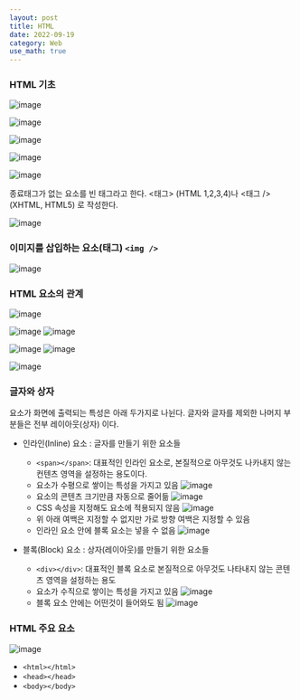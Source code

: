 ```yaml
---
layout: post
title: HTML
date: 2022-09-19
category: Web
use_math: true
---
```


### HTML 기초

![image](https://user-images.githubusercontent.com/61526722/190977005-15573ba2-3242-4c9c-b156-da2c2e336bba.png)

![image](https://user-images.githubusercontent.com/61526722/190977032-03c6ccb3-43bf-4c85-89e9-91453b8db728.png)

![image](https://user-images.githubusercontent.com/61526722/190977049-7f244ece-52cd-4cf7-b384-a20e65dd78b4.png)

![image](https://user-images.githubusercontent.com/61526722/190977064-0067cb66-4c33-41ed-870a-615e13fffd8c.png)

![image](https://user-images.githubusercontent.com/61526722/190977087-fa41ff32-796c-4bec-8b8f-0ccbcb5861a3.png)

종료태그가 없는 요소를 빈 태그라고 한다. <태그> (HTML 1,2,3,4)나 <태그 /> (XHTML, HTML5) 로 작성한다. 

![image](https://user-images.githubusercontent.com/61526722/190977119-c684a070-0b73-4e48-82e9-2058c8ec3726.png)

### 이미지를 삽입하는 요소(태그) `<img />`

![image](https://user-images.githubusercontent.com/61526722/190977243-3f858f9e-c808-4912-97c7-a63fdf4f6843.png)


### HTML 요소의 관계

![image](https://user-images.githubusercontent.com/61526722/190977265-c4a30b41-14e6-48e7-90b4-0c82019240d8.png)

![image](https://user-images.githubusercontent.com/61526722/190978830-1d83635f-a352-4c02-9f4b-8b028387a065.png)
![image](https://user-images.githubusercontent.com/61526722/190978849-69369955-6d13-40a7-a8fb-c0fa65fda733.png)

![image](https://user-images.githubusercontent.com/61526722/190978887-fc226ddd-4671-4ace-8717-406c9044250c.png)
![image](https://user-images.githubusercontent.com/61526722/190978918-119cff14-ea9d-4419-831e-e92bc8f1969c.png)

![image](https://user-images.githubusercontent.com/61526722/190979002-4ccaa140-9c59-4ef8-a8c1-1d5ddff19054.png)

### 글자와 상자

요소가 화면에 출력되는 특성은 아래 두가지로 나뉜다. 글자와 글자를 제외한 나머지 부분들은 전부 레이아웃(상자) 이다. 

- 인라인(Inline) 요소 : 글자를 만들기 위한 요소들
  - `<span></span>`: 대표적인 인라인 요소로, 본질적으로 아무것도 나카내지 않는 컨텐츠 영역을 설정하는 용도이다. 
  - 요소가 수평으로 쌓이는 특성을 가지고 있음
![image](https://user-images.githubusercontent.com/61526722/190979987-c8c1ec06-0273-47d1-993a-7bc096f784f3.png)
  - 요소의 콘텐츠 크기만큼 자동으로 줄어듦
![image](https://user-images.githubusercontent.com/61526722/190980042-db0c1019-0119-4a7e-abd2-4862637a21a0.png)
  - CSS 속성을 지정해도 요소에 적용되지 않음
![image](https://user-images.githubusercontent.com/61526722/190980082-e7445048-d0fe-4cb2-b0fb-6f0c076768f6.png)
  - 위 아래 여백은 지정할 수 없지만 가로 방향 여백은 지정할 수 있음
  - 인라인 요소 안에 블록 요소는 넣을 수 없음
![image](https://user-images.githubusercontent.com/61526722/190980517-43b76aab-3575-4116-a9b4-a55672243970.png)

- 블록(Block) 요소 : 상자(레이아웃)를 만들기 위한 요소들
  - `<div></div>`: 대표적인 블록 요소로 본질적으로 아무것도 나타내지 않는 콘텐츠 영역을 설정하는 용도
  - 요소가 수직으로 쌓이는 특성을 가지고 있음
![image](https://user-images.githubusercontent.com/61526722/190980921-eda5815f-b811-42fa-bdb2-d8ce96437387.png)
   - 블록 요소 안에는 어떤것이 들어와도 됨
   ![image](https://user-images.githubusercontent.com/61526722/190981176-48abe06a-d76f-4b1e-9e2d-198ef3a20e89.png)


### HTML 주요 요소

![image](https://user-images.githubusercontent.com/61526722/190981548-5a8f0cfc-9835-422d-ac5c-415399fb021e.png)

- `<html></html>`
- `<head></head>`
- `<body></body>`




